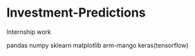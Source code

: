 # Investment-Predictions
Internship work


<!-- requirements  -->
pandas
numpy
sklearn
matplotlib
arm-mango
keras(tensorflow)